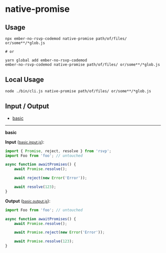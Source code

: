 # native-promise


## Usage

```
npx ember-no-rsvp-codemod native-promise path/of/files/ or/some**/*glob.js

# or

yarn global add ember-no-rsvp-codemod
ember-no-rsvp-codemod native-promise path/of/files/ or/some**/*glob.js
```

## Local Usage
```
node ./bin/cli.js native-promise path/of/files/ or/some**/*glob.js
```

## Input / Output

<!--FIXTURES_TOC_START-->
* [basic](#basic)
<!--FIXTURES_TOC_END-->

<!--FIXTURES_CONTENT_START-->
---
<a id="basic">**basic**</a>

**Input** (<small>[basic.input.js](transforms/native-promise/__testfixtures__/basic.input.js)</small>):
```js
import { Promise, reject, resolve } from 'rsvp';
import Foo from 'foo'; // untouched

async function awaitPromises() {
    await Promise.resolve();

    await reject(new Error('Error'));

    await resolve(123);
}

```

**Output** (<small>[basic.output.js](transforms/native-promise/__testfixtures__/basic.output.js)</small>):
```js
import Foo from 'foo'; // untouched

async function awaitPromises() {
    await Promise.resolve();

    await Promise.reject(new Error('Error'));

    await Promise.resolve(123);
}

```
<!--FIXTURES_CONTENT_END-->